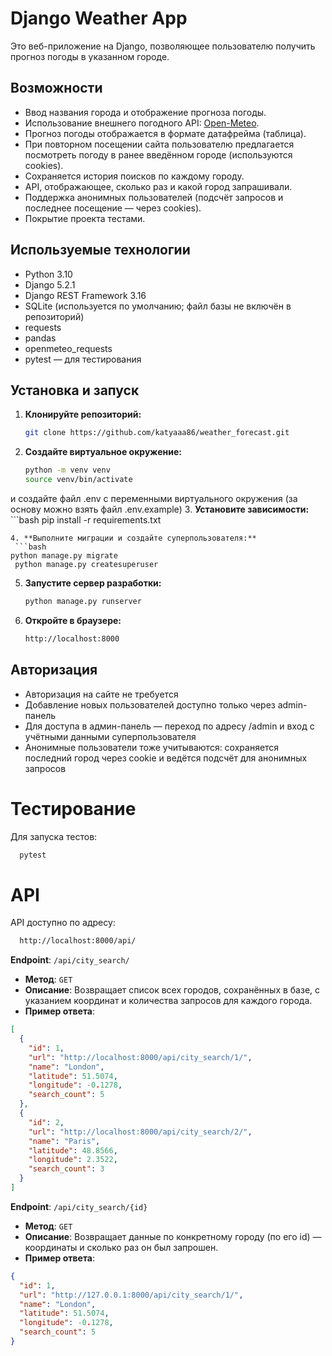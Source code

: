 # Django Weather App

Это веб-приложение на Django, позволяющее пользователю получить прогноз погоды в указанном городе.

## Возможности

- Ввод названия города и отображение прогноза погоды.
- Использование внешнего погодного API: [Open-Meteo](https://open-meteo.com/).
- Прогноз погоды отображается в формате датафрейма (таблица).
- При повторном посещении сайта пользователю предлагается посмотреть погоду в ранее введённом городе (используются cookies).
- Сохраняется история поисков по каждому городу.
- API, отображающее, сколько раз и какой город запрашивали.
- Поддержка анонимных пользователей (подсчёт запросов и последнее посещение — через cookies).
- Покрытие проекта тестами.

## Используемые технологии

- Python 3.10
- Django 5.2.1
- Django REST Framework 3.16
- SQLite (используется по умолчанию; файл базы не включён в репозиторий)
- requests
- pandas
- openmeteo_requests
- pytest — для тестирования

## Установка и запуск

1. **Клонируйте репозиторий:**
   ```bash
   git clone https://github.com/katyaaa86/weather_forecast.git
   ```
2. **Создайте виртуальное окружение:**
    ```bash
   python -m venv venv
    source venv/bin/activate
   ```
и создайте файл .env с переменными виртуального окружения (за основу можно взять файл .env.example)
3. **Установите зависимости:**
    ```bash
   pip install -r requirements.txt
   ```
4. **Выполните миграции и создайте суперпользователя:**
    ```bash
   python manage.py migrate
    python manage.py createsuperuser
   ```
5. **Запустите сервер разработки:**
    ```bash
   python manage.py runserver
   ```
6. **Откройте в браузере:**
    ```bash
   http://localhost:8000
   ```

## Авторизация

- Авторизация на сайте не требуется
- Добавление новых пользователей доступно только через admin-панель
- Для доступа в админ-панель — переход по адресу /admin и вход с учётными данными суперпользователя
- Анонимные пользователи тоже учитываются: сохраняется последний город через cookie и ведётся подсчёт для анонимных запросов

# Тестирование
Для запуска тестов:
```bash
  pytest
```

# API
API доступно по адресу:
```bash
  http://localhost:8000/api/
```

**Endpoint**: ```/api/city_search/```
- **Метод**: ```GET```
- **Описание**: Возвращает список всех городов, сохранённых в базе, с указанием координат и количества запросов для каждого города.
- **Пример ответа**:
```json
[
  {
    "id": 1,
    "url": "http://localhost:8000/api/city_search/1/",
    "name": "London",
    "latitude": 51.5074,
    "longitude": -0.1278,
    "search_count": 5
  },
  {
    "id": 2,
    "url": "http://localhost:8000/api/city_search/2/",
    "name": "Paris",
    "latitude": 48.8566,
    "longitude": 2.3522,
    "search_count": 3
  }
]
```

**Endpoint**: ```/api/city_search/{id}```
- **Метод**: ```GET```
- **Описание**: Возвращает данные по конкретному городу (по его id) — координаты и сколько раз он был запрошен.
- **Пример ответа**:
```json
{
  "id": 1, 
  "url": "http://127.0.0.1:8000/api/city_search/1/",
  "name": "London",
  "latitude": 51.5074,
  "longitude": -0.1278,
  "search_count": 5
}
```
